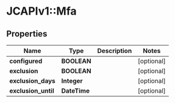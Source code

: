 # JCAPIv1::Mfa

## Properties
Name | Type | Description | Notes
------------ | ------------- | ------------- | -------------
**configured** | **BOOLEAN** |  | [optional] 
**exclusion** | **BOOLEAN** |  | [optional] 
**exclusion_days** | **Integer** |  | [optional] 
**exclusion_until** | **DateTime** |  | [optional] 

